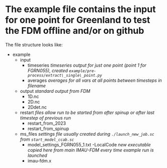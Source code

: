 # The example file contains the input for one point for Greenland to test the FDM offline and/or on github

The file structure looks like:

- example
    - input
        - timeseries
        _timeseries output for just one point (point 1 for FGRN055), created `example/pre-process/extract\_single\_point.py`_
        - averages
        _averages for all vars at all points between timesteps in filename_
    - output
        _standard output from FDM_
        - 1D.nc
        - 2D.nc
        - 2Ddet.nc
    - restart
        _files allow run to be started from after spinup or after last timestep of previous run_
        - restart_from_2023
        - restart_from_spinup
    - ms_files
        _settings file usually created during `./launch_new_job.sc` from `start_model_ccab.sc`_
        - model_settings_FGRN055_1.txt
    -LocalCode
        _new executable copied here from main IMAU-FDM every time example run is launched_
        - imau-fdm.x

    

